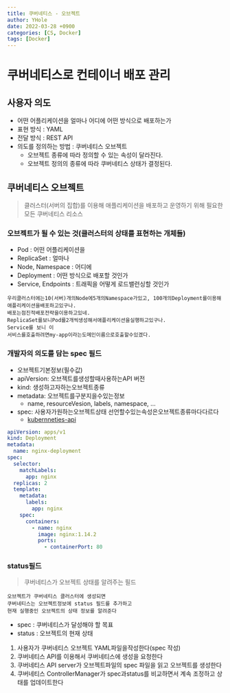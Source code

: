 ```yaml
---
title: 쿠버네티스 - 오브젝트
author: YHole
date: 2022-03-28 +0900
categories: [CS, Docker]
tags: [Docker]
---
```


# 쿠버네티스로 컨테이너 배포 관리

## 사용자 의도

- 어떤 어플리케이션을 얼마나 어디에 어떤 방식으로 배포하는가
- 표현 방식 : YAML
- 전달 방식 : REST API
- 의도를 정의하는 방법 : 쿠버네티스 오브젝트
  - 오브젝트 종류에 따라 정의할 수 있는 속성이 달라진다.
  - 오브젝트 정의의 종류에 따라 쿠버네티스 상태가 결정된다.

## 쿠버네티스 오브젝트

> 클러스터(서버의 집합)를 이용해 애플리케이션을 배포하고 운영하기 위해 필요한 모든 쿠버네티스 리소스

### 오브젝트가 될 수 있는 것(클러스터의 상태를 표현하는 개체들)

- Pod : 어떤 어플리케이션을
- ReplicaSet : 얼마나
- Node, Namespace : 어디에
- Deployment : 어떤 방식으로 배포할 것인가
- Service, Endpoints : 트래픽을 어떻게 로드밸런싱할 것인가

```text
우리클러스터에는10(서버)개의Node에5개의Namespace가있고, 100개의Deployment를이용해 애플리케이션을배포하고있구나.
배포는점진적배포전략을이용하고있네.
ReplicaSet를보니Pod를2개씩생성해서애플리케이션을실행하고있구나.
Service를 보니 이
서비스를호출하려면my-app이라는도메인이름으로호출할수있겠다.
```

### 개발자의 의도를 담는 spec 필드

- 오브젝트기본정보(필수값)
- apiVersion: 오브젝트를생성할때사용하는API 버전
- kind: 생성하고자하는오브젝트종류
- metadata: 오브젝트를구분지을수있는정보
  - name, resourceVesion, labels, namespace, …
- spec: 사용자가원하는오브젝트상태 선언할수있는속성은오브젝트종류마다다르다
  - [kubernneties-api](https://kubernetes.io/docs/reference/kubernetes-api/)

```yaml
apiVersion: apps/v1
kind: Deployment
metadata:
  name: nginx-deployment
spec:
  selector:
    matchLabels:
      app: nginx
  replicas: 2
  template:
    metadata:
      labels:
        app: nginx
    spec:
      containers:
        - name: nginx
          image: nginx:1.14.2
          ports:
            - containerPort: 80
```

### status필드

> 쿠버네티스가 오브젝트 상태를 알려주는 필드

```text
오브젝트가 쿠버네티스 클러스터에 생성되면
쿠버네티스는 오브젝트정보에 status 필드를 추가하고
현재 실행중인 오브젝트의 상태 정보를 알려준다
```

- spec : 쿠버네티스가 달성해야 할 목표
- status : 오브젝트의 현재 상태

1. 사용자가 쿠버네티스 오브젝트 YAML파일을작성한다(spec 작성)
2. 쿠버네티스 API를 이용해서 쿠버네티스에 생성을 요청한다
3. 쿠버네티스 API server가 오브젝트파일의 spec 파일을 읽고 오브젝트를 생성한다
4. 쿠버네티스 ControllerManager가 spec과status를 비교하면서 계속 조정하고 상태를 업데이트한다
